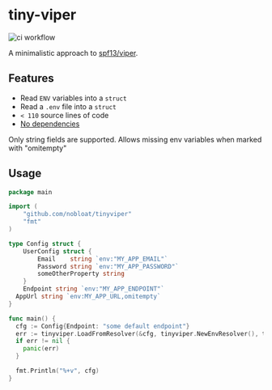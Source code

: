 # tiny-viper

![ci workflow](https://github.com/nobloat/tiny-viper/actions/workflows/ci.yml/badge.svg)

A minimalistic approach to [spf13/viper](https://github.com/spf13/viper).

## Features
- Read `ENV` variables into a `struct`
- Read a `.env` file into a `struct`
- `< 110` source lines of code
- [No dependencies](go.mod)

Only string fields are supported. 
Allows missing env variables when marked with "omitempty"
## Usage

```go
package main

import (
	"github.com/nobloat/tinyviper"
	"fmt"
)

type Config struct {
	UserConfig struct {
		Email    string `env:"MY_APP_EMAIL"`
		Password string `env:"MY_APP_PASSWORD"`
        someOtherProperty string
	}
	Endpoint string `env:"MY_APP_ENDPOINT"`
  AppUrl string `env:MY_APP_URL,omitempty`
}

func main() {
  cfg := Config{Endpoint: "some default endpoint"}
  err := tinyviper.LoadFromResolver(&cfg, tinyviper.NewEnvResolver(), tinyviper.NewEnvFileResolver(".env.sample"))
  if err != nil {
    panic(err)
  }

  fmt.Println("%+v", cfg)
}
```

